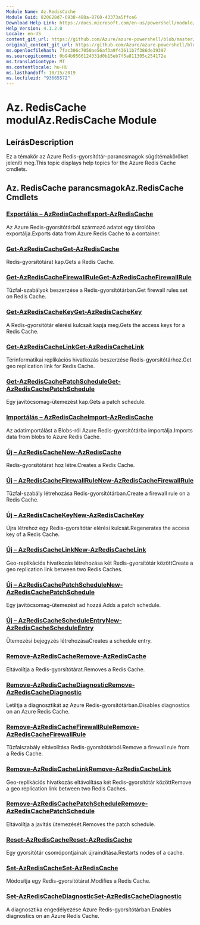 ```yaml
---
Module Name: Az.RedisCache
Module Guid: 820628d7-6938-488a-8760-43373a5ffce6
Download Help Link: https://docs.microsoft.com/en-us/powershell/module/az.rediscache
Help Version: 4.1.2.0
Locale: en-US
content_git_url: https://github.com/Azure/azure-powershell/blob/master/src/RedisCache/RedisCache/help/Az.RedisCache.md
original_content_git_url: https://github.com/Azure/azure-powershell/blob/master/src/RedisCache/RedisCache/help/Az.RedisCache.md
ms.openlocfilehash: 7fac306c7050ae56af3a9f43611b7f386de39397
ms.sourcegitcommit: 0b94b9566124331d0b15eb7f5a811305c254172e
ms.translationtype: MT
ms.contentlocale: hu-HU
ms.lasthandoff: 10/15/2019
ms.locfileid: "93665572"
---
```

# <span data-ttu-id="5bdf5-101">Az. RedisCache modul</span><span class="sxs-lookup"><span data-stu-id="5bdf5-101">Az.RedisCache Module</span></span>
## <span data-ttu-id="5bdf5-102">Leírás</span><span class="sxs-lookup"><span data-stu-id="5bdf5-102">Description</span></span>
<span data-ttu-id="5bdf5-103">Ez a témakör az Azure Redis-gyorsítótár-parancsmagok súgótémaköröket jeleníti meg.</span><span class="sxs-lookup"><span data-stu-id="5bdf5-103">This topic displays help topics for the Azure Redis Cache cmdlets.</span></span>

## <span data-ttu-id="5bdf5-104">Az. RedisCache parancsmagok</span><span class="sxs-lookup"><span data-stu-id="5bdf5-104">Az.RedisCache Cmdlets</span></span>
### [<span data-ttu-id="5bdf5-105">Exportálás – AzRedisCache</span><span class="sxs-lookup"><span data-stu-id="5bdf5-105">Export-AzRedisCache</span></span>](Export-AzRedisCache.md)
<span data-ttu-id="5bdf5-106">Az Azure Redis-gyorsítótárból származó adatot egy tárolóba exportálja.</span><span class="sxs-lookup"><span data-stu-id="5bdf5-106">Exports data from Azure Redis Cache to a container.</span></span>

### [<span data-ttu-id="5bdf5-107">Get-AzRedisCache</span><span class="sxs-lookup"><span data-stu-id="5bdf5-107">Get-AzRedisCache</span></span>](Get-AzRedisCache.md)
<span data-ttu-id="5bdf5-108">Redis-gyorsítótárat kap.</span><span class="sxs-lookup"><span data-stu-id="5bdf5-108">Gets a Redis Cache.</span></span>

### [<span data-ttu-id="5bdf5-109">Get-AzRedisCacheFirewallRule</span><span class="sxs-lookup"><span data-stu-id="5bdf5-109">Get-AzRedisCacheFirewallRule</span></span>](Get-AzRedisCacheFirewallRule.md)
<span data-ttu-id="5bdf5-110">Tűzfal-szabályok beszerzése a Redis-gyorsítótárban.</span><span class="sxs-lookup"><span data-stu-id="5bdf5-110">Get firewall rules set on Redis Cache.</span></span>

### [<span data-ttu-id="5bdf5-111">Get-AzRedisCacheKey</span><span class="sxs-lookup"><span data-stu-id="5bdf5-111">Get-AzRedisCacheKey</span></span>](Get-AzRedisCacheKey.md)
<span data-ttu-id="5bdf5-112">A Redis-gyorsítótár elérési kulcsait kapja meg.</span><span class="sxs-lookup"><span data-stu-id="5bdf5-112">Gets the access keys for a Redis Cache.</span></span>

### [<span data-ttu-id="5bdf5-113">Get-AzRedisCacheLink</span><span class="sxs-lookup"><span data-stu-id="5bdf5-113">Get-AzRedisCacheLink</span></span>](Get-AzRedisCacheLink.md)
<span data-ttu-id="5bdf5-114">Térinformatikai replikációs hivatkozás beszerzése Redis-gyorsítótárhoz.</span><span class="sxs-lookup"><span data-stu-id="5bdf5-114">Get geo replication link for Redis Cache.</span></span>

### [<span data-ttu-id="5bdf5-115">Get-AzRedisCachePatchSchedule</span><span class="sxs-lookup"><span data-stu-id="5bdf5-115">Get-AzRedisCachePatchSchedule</span></span>](Get-AzRedisCachePatchSchedule.md)
<span data-ttu-id="5bdf5-116">Egy javítócsomag-ütemezést kap.</span><span class="sxs-lookup"><span data-stu-id="5bdf5-116">Gets a patch schedule.</span></span>

### [<span data-ttu-id="5bdf5-117">Importálás – AzRedisCache</span><span class="sxs-lookup"><span data-stu-id="5bdf5-117">Import-AzRedisCache</span></span>](Import-AzRedisCache.md)
<span data-ttu-id="5bdf5-118">Az adatimportálást a Blobs-ról Azure Redis-gyorsítótárba importálja.</span><span class="sxs-lookup"><span data-stu-id="5bdf5-118">Imports data from blobs to Azure Redis Cache.</span></span>

### [<span data-ttu-id="5bdf5-119">Új – AzRedisCache</span><span class="sxs-lookup"><span data-stu-id="5bdf5-119">New-AzRedisCache</span></span>](New-AzRedisCache.md)
<span data-ttu-id="5bdf5-120">Redis-gyorsítótárat hoz létre.</span><span class="sxs-lookup"><span data-stu-id="5bdf5-120">Creates a Redis Cache.</span></span>

### [<span data-ttu-id="5bdf5-121">Új – AzRedisCacheFirewallRule</span><span class="sxs-lookup"><span data-stu-id="5bdf5-121">New-AzRedisCacheFirewallRule</span></span>](New-AzRedisCacheFirewallRule.md)
<span data-ttu-id="5bdf5-122">Tűzfal-szabály létrehozása Redis-gyorsítótárban.</span><span class="sxs-lookup"><span data-stu-id="5bdf5-122">Create a firewall rule on a Redis Cache.</span></span>

### [<span data-ttu-id="5bdf5-123">Új – AzRedisCacheKey</span><span class="sxs-lookup"><span data-stu-id="5bdf5-123">New-AzRedisCacheKey</span></span>](New-AzRedisCacheKey.md)
<span data-ttu-id="5bdf5-124">Újra létrehoz egy Redis-gyorsítótár elérési kulcsát.</span><span class="sxs-lookup"><span data-stu-id="5bdf5-124">Regenerates the access key of a Redis Cache.</span></span>

### [<span data-ttu-id="5bdf5-125">Új – AzRedisCacheLink</span><span class="sxs-lookup"><span data-stu-id="5bdf5-125">New-AzRedisCacheLink</span></span>](New-AzRedisCacheLink.md)
<span data-ttu-id="5bdf5-126">Geo-replikációs hivatkozás létrehozása két Redis-gyorsítótár között</span><span class="sxs-lookup"><span data-stu-id="5bdf5-126">Create a geo replication link between two Redis Caches.</span></span>

### [<span data-ttu-id="5bdf5-127">Új – AzRedisCachePatchSchedule</span><span class="sxs-lookup"><span data-stu-id="5bdf5-127">New-AzRedisCachePatchSchedule</span></span>](New-AzRedisCachePatchSchedule.md)
<span data-ttu-id="5bdf5-128">Egy javítócsomag-ütemezést ad hozzá.</span><span class="sxs-lookup"><span data-stu-id="5bdf5-128">Adds a patch schedule.</span></span>

### [<span data-ttu-id="5bdf5-129">Új – AzRedisCacheScheduleEntry</span><span class="sxs-lookup"><span data-stu-id="5bdf5-129">New-AzRedisCacheScheduleEntry</span></span>](New-AzRedisCacheScheduleEntry.md)
<span data-ttu-id="5bdf5-130">Ütemezési bejegyzés létrehozása</span><span class="sxs-lookup"><span data-stu-id="5bdf5-130">Creates a schedule entry.</span></span>

### [<span data-ttu-id="5bdf5-131">Remove-AzRedisCache</span><span class="sxs-lookup"><span data-stu-id="5bdf5-131">Remove-AzRedisCache</span></span>](Remove-AzRedisCache.md)
<span data-ttu-id="5bdf5-132">Eltávolítja a Redis-gyorsítótárat.</span><span class="sxs-lookup"><span data-stu-id="5bdf5-132">Removes a Redis Cache.</span></span>

### [<span data-ttu-id="5bdf5-133">Remove-AzRedisCacheDiagnostic</span><span class="sxs-lookup"><span data-stu-id="5bdf5-133">Remove-AzRedisCacheDiagnostic</span></span>](Remove-AzRedisCacheDiagnostic.md)
<span data-ttu-id="5bdf5-134">Letiltja a diagnosztikát az Azure Redis-gyorsítótárban.</span><span class="sxs-lookup"><span data-stu-id="5bdf5-134">Disables diagnostics on an Azure Redis Cache.</span></span>

### [<span data-ttu-id="5bdf5-135">Remove-AzRedisCacheFirewallRule</span><span class="sxs-lookup"><span data-stu-id="5bdf5-135">Remove-AzRedisCacheFirewallRule</span></span>](Remove-AzRedisCacheFirewallRule.md)
<span data-ttu-id="5bdf5-136">Tűzfalszabály eltávolítása Redis-gyorsítótárból.</span><span class="sxs-lookup"><span data-stu-id="5bdf5-136">Remove a firewall rule from a Redis Cache.</span></span>

### [<span data-ttu-id="5bdf5-137">Remove-AzRedisCacheLink</span><span class="sxs-lookup"><span data-stu-id="5bdf5-137">Remove-AzRedisCacheLink</span></span>](Remove-AzRedisCacheLink.md)
<span data-ttu-id="5bdf5-138">Geo-replikációs hivatkozás eltávolítása két Redis-gyorsítótár között</span><span class="sxs-lookup"><span data-stu-id="5bdf5-138">Remove a geo replication link between two Redis Caches.</span></span>

### [<span data-ttu-id="5bdf5-139">Remove-AzRedisCachePatchSchedule</span><span class="sxs-lookup"><span data-stu-id="5bdf5-139">Remove-AzRedisCachePatchSchedule</span></span>](Remove-AzRedisCachePatchSchedule.md)
<span data-ttu-id="5bdf5-140">Eltávolítja a javítás ütemezését.</span><span class="sxs-lookup"><span data-stu-id="5bdf5-140">Removes the patch schedule.</span></span>

### [<span data-ttu-id="5bdf5-141">Reset-AzRedisCache</span><span class="sxs-lookup"><span data-stu-id="5bdf5-141">Reset-AzRedisCache</span></span>](Reset-AzRedisCache.md)
<span data-ttu-id="5bdf5-142">Egy gyorsítótár csomópontjainak újraindítása.</span><span class="sxs-lookup"><span data-stu-id="5bdf5-142">Restarts nodes of a cache.</span></span>

### [<span data-ttu-id="5bdf5-143">Set-AzRedisCache</span><span class="sxs-lookup"><span data-stu-id="5bdf5-143">Set-AzRedisCache</span></span>](Set-AzRedisCache.md)
<span data-ttu-id="5bdf5-144">Módosítja egy Redis-gyorsítótárat.</span><span class="sxs-lookup"><span data-stu-id="5bdf5-144">Modifies a Redis Cache.</span></span>

### [<span data-ttu-id="5bdf5-145">Set-AzRedisCacheDiagnostic</span><span class="sxs-lookup"><span data-stu-id="5bdf5-145">Set-AzRedisCacheDiagnostic</span></span>](Set-AzRedisCacheDiagnostic.md)
<span data-ttu-id="5bdf5-146">A diagnosztika engedélyezése Azure Redis-gyorsítótárban.</span><span class="sxs-lookup"><span data-stu-id="5bdf5-146">Enables diagnostics on an Azure Redis Cache.</span></span>

